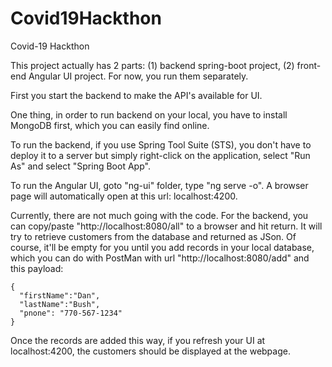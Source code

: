 # Covid19Hackthon
Covid-19 Hackthon

This project actually has 2 parts: (1) backend spring-boot project, (2) front-end Angular UI project. For now, you run them separately. 

First you start the backend to make the API's available for UI.

One thing, in order to run backend on your local, you have to install MongoDB first, which you can easily find online.

To run the backend, if you use Spring Tool Suite (STS), you don't have to deploy it to a server but simply right-click on the application, select "Run As" and select "Spring Boot App".

To run the Angular UI, goto "ng-ui" folder, type "ng serve -o". A browser page will automatically open at this url: localhost:4200.

Currently, there are not much going with the code. For the backend, you can copy/paste "http://localhost:8080/all" to a browser and hit return. It will try to retrieve customers from the database and returned as JSon. Of course, it'll be empty for you until you add records in your local database, which you can do with PostMan with url "http://localhost:8080/add" and this payload:

    {
      "firstName":"Dan",
      "lastName":"Bush",
      "pnone": "770-567-1234"
    }
    
Once the records are added this way, if you refresh your UI at localhost:4200, the customers should be displayed at the webpage.
